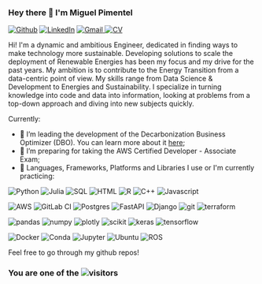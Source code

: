 ### Hey there 👋 I'm Miguel Pimentel
<p>
  <a href="https://github.com/MiguelPimentel97" target="_blank"><img alt="Github" src="https://img.shields.io/badge/GitHub-%2312100E.svg?&style=for-the-badge&logo=Github&logoColor=white" /></a> 
  <a href="https://www.linkedin.com/in/miguelvpimentel" target="_blank"><img alt="LinkedIn" src="https://img.shields.io/badge/linkedin-%230077B5.svg?&style=for-the-badge&logo=linkedin&logoColor=white" /></a> 
  <a href="mailto:miguelvpimentel97@gmail.com" target="_blank"><img alt="Gmail" src="https://img.shields.io/badge/Gmail-D14836?style=for-the-badge&logo=gmail&logoColor=white" />
</a>
  <a href="https://read.cv/miguelpimentel" target=_blank"><img alt="CV" src="https://img.shields.io/badge/-CV-lightgrey?&style=for-the-badge" /></a>
</p>

Hi! I'm a dynamic and ambitious Engineer, dedicated in finding ways to make technology more sustainable. Developing solutions to scale the deployment of Renewable Energies has been my focus and my drive for the past years. My ambition is to contribute to the Energy Transition from a data-centric point of view. My skills range from Data Science & Development to Energies and Sustainability. I specialize in turning knowledge into code and data into information, looking at problems from a top-down approach and diving into new subjects quickly. 

Currently:
- 🔭 I’m leading the development of the Decarbonization Business Optimizer (DBO). You can learn more about it [here](https://www.siemens.com/us/en/company/press/siemens-stories/usa/decarbonization-business-optimizer-green-power-siemens.html);
- 🌱 I’m preparing for taking the AWS Certified Developer - Associate Exam;
- 💬 Languages, Frameworks, Platforms and Libraries I use or I'm currently practicing:
<p>
  <a target="_blank"><img alt="Python" src="https://img.shields.io/badge/Python-3776AB?style=for-the-badge&logo=python&logoColor=white" /></a>
  <a target="_blank"><img alt="Julia" src="https://img.shields.io/badge/-Julia-9558B2?style=for-the-badge&logo=julia&logoColor=white" /></a>
  <a target="_blank"><img alt="SQL" src="https://img.shields.io/badge/SQL-07405E?style=for-the-badge&logo=sqlite&logoColor=white" /></a>
  <a target="_blank"><img alt="HTML" src="https://img.shields.io/badge/HTML-239120?style=for-the-badge&logo=html5&logoColor=white" /></a>
  <a target="_blank"><img alt="R" src="https://img.shields.io/badge/r-%23276DC3.svg?style=for-the-badge&logo=r&logoColor=white" /></a>
  <a target="_blank"><img alt="C++" src="https://img.shields.io/badge/c++-%2300599C.svg?style=for-the-badge&logo=c%2B%2B&logoColor=white" /></a>
  <a target="_blank"><img alt="Javascript" src="https://img.shields.io/badge/JavaScript-F7DF1E?style=for-the-badge&logo=javascript&logoColor=black" /></a>

  <a target="_blank"><img alt="AWS" src="https://img.shields.io/badge/Amazon_AWS-232F3E?style=for-the-badge&logo=amazon-aws&logoColor=white" /></a>
  <a target="_blank"><img alt="GitLab CI" src="https://img.shields.io/badge/gitlab%20ci-%23181717.svg?style=for-the-badge&logo=gitlab&logoColor=white" /></a>
  <a target="_blank"><img alt="Postgres" src="https://img.shields.io/badge/postgres-%23316192.svg?style=for-the-badge&logo=postgresql&logoColor=white" /></a>
  <a target="_blank"><img alt="FastAPI" src="https://img.shields.io/badge/FastAPI-005571?style=for-the-badge&logo=fastapi" /></a>
  <a target="_blank"><img alt="Django" src="https://img.shields.io/badge/django%20-%23092E20.svg?&style=for-the-badge&logo=django&logoColor=white"/></a>
  <a target="_blank"><img alt="git" src="https://img.shields.io/badge/-Git-F05032?style=for-the-badge&logo=git&logoColor=white" /></a>
  <a target="_blank"><img alt="terraform" src="https://img.shields.io/badge/terraform-%235835CC.svg?style=for-the-badge&logo=terraform&logoColor=white" /></a>

  <a target="_blank"><img alt="pandas" src="https://img.shields.io/badge/pandas-%23150458.svg?style=for-the-badge&logo=pandas&logoColor=white" /></a>
  <a target="_blank"><img alt="numpy" src="https://img.shields.io/badge/numpy-%23013243.svg?style=for-the-badge&logo=numpy&logoColor=white" /></a>
  <a target="_blank"><img alt="plotly" src="https://img.shields.io/badge/Plotly-%233F4F75.svg?style=for-the-badge&logo=plotly&logoColor=white" /></a>
  <a target="_blank"><img alt="scikit" src="https://img.shields.io/badge/scikit--learn-%23F7931E.svg?style=for-the-badge&logo=scikit-learn&logoColor=white" /></a>
  <a target="_blank"><img alt="keras" src="https://img.shields.io/badge/Keras-%23D00000.svg?style=for-the-badge&logo=Keras&logoColor=white" /></a>
  <a target="_blank"><img alt="tensorflow" src="https://img.shields.io/badge/TensorFlow-%23FF6F00.svg?style=for-the-badge&logo=TensorFlow&logoColor=white" /></a>

  <a target="_blank"><img alt="Docker" src="https://img.shields.io/badge/docker-%230db7ed.svg?style=for-the-badge&logo=docker&logoColor=white" /></a>
  <a target="_blank"><img alt="Conda" src="https://img.shields.io/badge/conda-342B029.svg?&style=for-the-badge&logo=anaconda&logoColor=white" /></a>
  <a target="_blank"><img alt="Jupyter" src="https://img.shields.io/badge/Jupyter-F37626.svg?&style=for-the-badge&logo=Jupyter&logoColor=white" /></a>
  <a target="_blank"><img alt="Ubuntu" src="https://img.shields.io/badge/Ubuntu-E95420?style=for-the-badge&logo=ubuntu&logoColor=white" /></a>
  <a target="_blank"><img alt="ROS" src="https://img.shields.io/badge/ros-%230A0FF9.svg?style=for-the-badge&logo=ros&logoColor=white" /></a>
</p>                                                                                                               
                                                                                                                                              
Feel free to go through my github repos!
### You are one of the ![visitors](https://visitor-badge.glitch.me/badge?page_id=MiguelPimentel97)

<!--
Here are some ideas to get you started:
- 👯 I’m looking to collaborate on ...
- 🤔 I’m looking for help with ...
-  Ask me about ...
- 😄 Pronouns: ...
-  Fun fact: ...
- 📈 **My GitHub Stats:**

<p>
  <img height="180em" src="https://github-readme-stats.vercel.app/api?username=MiguelPimentel97&hide=stars&count_private=true&include_all_commits=true" />
  <img height="180em" src="https://github-readme-stats.vercel.app/api/top-langs/?username=MiguelPimentel97&count_private=true&include_all_commits=true&show_icons=true&layout=compact&langs_count=8"/>
 </p>
 
 <p>
  <a href="https://github.com/MiguelPimentel97" target="_blank"><img alt="Github" src="https://img.shields.io/badge/MiguelPimentel97-738C86?style=for-the-badge&logo=github&logoColor=white" /></a> 
  <a href="https://www.linkedin.com/in/miguelvpimentel" target="_blank"><img alt="LinkedIn" src="https://img.shields.io/badge/miguelvpimentel-738C86?style=for-the-badge&logo=linkedin&logoColor=white" /></a> 
  <a href="mailto:miguelvpimentel97@gmail.com" target="_blank"><img alt="Gmail" src="https://img.shields.io/badge/miguelvpimentel97@gmail.com-738C86?style=for-the-badge&logo=gmail&logoColor=white" /></a>
  <a href="https://drive.google.com/file/d/1-KiWV-9c0XXUGnQySlOCfMmPBBUTqHCR/view?usp=sharing" target=_blank"><img alt="Resume" src="https://img.shields.io/badge/-Resume-lightgrey?&style=for-the-badge" /></a>
</p>

-->
